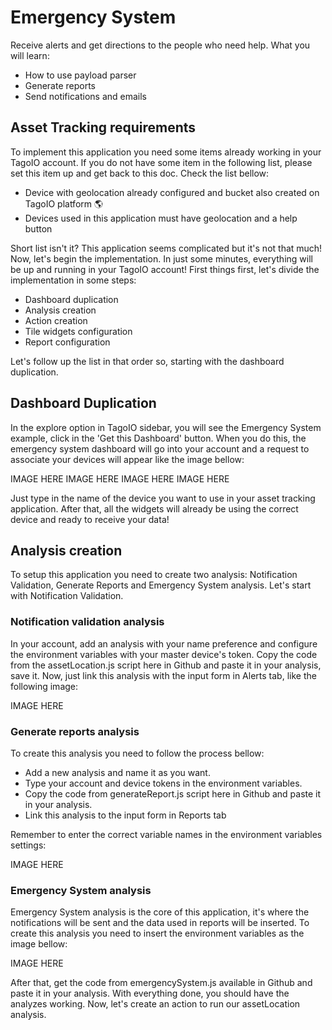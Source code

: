 # Emergency System
Receive alerts and get directions to the people who need help. What you will learn:
- How to use payload parser
- Generate reports
- Send  notifications and emails

## Asset Tracking requirements
To implement this application you need some items already working in your TagoIO account. If you do not have some item in the following list, please set this item up and get back to this doc. Check the list bellow:

- Device with geolocation already configured and bucket also created on TagoIO platform 🌎
- Devices used in this application must have geolocation and a help button

Short list isn't it? This application seems complicated but it's not that much! Now, let's begin the implementation. In just some minutes, everything will be up and running in your TagoIO account! First things first, let's divide the implementation in some steps:

- Dashboard duplication
- Analysis creation
- Action creation
- Tile widgets configuration
- Report configuration

Let's follow up the list in that order so, starting with the dashboard duplication.

## Dashboard Duplication 
In the explore option in TagoIO sidebar, you will see the Emergency System example, click in the 'Get this Dashboard' button. When you do this, the emergency system dashboard will go into your account and a request to associate your devices will appear like the image bellow:

IMAGE HERE IMAGE HERE IMAGE HERE IMAGE HERE

Just type in the name of the device you want to use in your asset tracking application. After that, all the widgets will already be using the correct device and ready to receive your data!

## Analysis creation
To setup this application you need to create two analysis: Notification Validation, Generate Reports and Emergency System analysis. Let's start with Notification Validation. 

### Notification validation analysis
In your account, add an analysis with your name preference and configure the environment variables with your master device's token. Copy the code from the assetLocation.js script here in Github and paste it in your analysis, save it. Now, just link this analysis with the input form in Alerts tab, like the following image:

IMAGE HERE

### Generate reports analysis
To create this analysis you need to follow the process bellow:
- Add a new analysis and name it as you want.
- Type your account and device tokens in the environment variables.
- Copy the code from generateReport.js script here in Github and paste it in your analysis.
- Link this analysis to the input form in Reports tab

Remember to enter the correct variable names in the environment variables settings:

IMAGE HERE

### Emergency System analysis
Emergency System analysis is the core of this application, it's where the notifications will be sent and the data used in reports will be inserted. To create this analysis you need to insert the environment variables as the image bellow:

IMAGE HERE

After that, get the code from emergencySystem.js available in Github and paste it in your analysis. With everything done, you should have the analyzes working. Now, let's create an action to run our assetLocation analysis.
